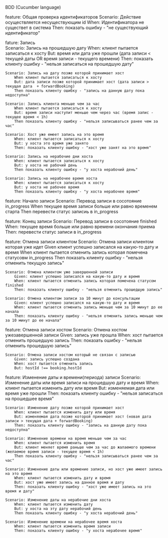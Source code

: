 BDD (Cucumber language)

feature: Общая проверка идентификаторов
Scenario: Действие осуществляется несуществующим id
When: Идентификатора не существет в система
Then: показать ошибку - "не существующий идентификатор"

fature: Запись  
 Scenario: Запись на прошедшую дату
When: клиент пытается записаться к хосту
But: время или дата уже прошли (дата записи < текущей даты OR время записи - текущего времени)
Then: показать клиенту ошибку - "нельзя записаться на прошедшую дату"

    Scenario: Запись на дату позже которой принимает хост
        When клиент пытается записаться к хосту
        But: дата записи позже которой принимает хост (дата записи > текущая дата  + forwardBooking)
        Then показать клиенту ошибку - "запись на данную дату пока недоступна"

    Scenario: Запись клиента меньше чем за час
        When клиент пытается записаться к хосту
        But: время записи наступит меньше чем через час (время запис - текущее время < 1h)
        Then показать клиенту ошибку - "нельзя записываться ранее чем за час"

    Scenario: Хост уже емеет запись на это время
        When: клиент пытается записаться к хосту
        But: у хоста это время уже занято
        Then: показать клиенту ошибку - "хост уже занят на это время"

    Scenario: Запись на нерабочие дни хоста
        When: клиент пытается записаться к хосту
        But: у хоста не рабочий день
        Then показать клиенту ошибку - "у хоста нерабочий день"

    Scenario: Запись на нерабочее время хоста
        When: клиент пытается записаться к хосту
        But: у хоста не рабочее время
        Then показать клиенту ошибку - "у хоста нерабочее время"

feature: Начало записи
Scenario: Перевод записи в сосотояние in_progress
When текущее время записи больше или равно временем старта
Then перевести статус записиь в in_progress

feature: Конец записи
Scenario: Перевод записи в сосотояние finished
When: текущее время больше или равно времени окончания приема
Then: перевести статус записи в in_progress

feature: Отмена записи клиентом
Scenario: Отмена записи клиентом которая уже идет
Given клиент успешно записался на какую-то дату и время
When клиент пытается отменить запись которая помечена статусовм in_progress
Then показать клиенту ошибку - "нельзя отменить текущую запись"

    Scenario: Отмена клиентом уже завершенной записи
        Given: клиент успешно записался на какую-то дату и время
        When: клиент пытается отменить запись которая помечена статусом finished
        Then: показать клиенту ошибку - "нельзя отменить прошедшую запись"

    Scenario: Отмена клиентом записи за 10 минут до консультации
        Given: клиент успешно записался на какую-то дату и время
        When: клиент пытается отменить запись меньше чем за 10 минут до ее начала
        Then: показать клиенту ошибку - "нельзя отменить запись меньше чем за 10 минут до ее начала"

feature: Отмена записи хостом
Scenario: Отмена хостом ужезавершенной записи
Given: запись уже прошла
When: хост пытается отменить прошедшую запись
Then: показать ошибку - "нельзя отменить прошедшую запись"

    Scenario: Отмена записи хостом который не связан с записью
        Given: запись успешно создана
        When: хост пытается отменить запись
        But: hostId !== booking.hostId


feature: Изменение даты и времени(периода) записи
Scenario: Изменение даты или время записи на прошедшую дату и время
When: клиент пытается изменить дату или время
But: изменяемая дата или время уже прошли
Then: показать клиенту ошибку - "нельзя записаться на прошедшее время"

    Scenario: Изменение дату позже которой принимает хост
        When: клиент пытается изменить дату или время
        But: изменяемая дата позже которой принимает хост (новая дата записи > текущая дата + forwardBooking)
        Then: показать клиенту ошибку - "запись на данную дату пока недоступна"

    Scenario: Изменение времени на время меньше чем за час
        When: клиент пытается изменить время
        But: клиент меняет время раньше чем за час до жалаемого времени (желаемое время записи - текущее время < 1h)
        Then показать клиенту ошибку - "нельзя записываться ранее чем за час"

    Scenario: Изменение даты или времение записи, но хост уже имеет запись на это время
        When: клиент пытается изменить дату и время
        But: хост уже имеет запись на данное время и дату
        Then: показать клиенту ошибку - "хост уже имеет запись на это время и дату"

    Scenario: Изменение даты на нерабочие дни хоста
        When: клиент пытается изменить дату
        But: у хоста на эту дату нерабочий день
        Then показать клиенту ошибку - "у хоста нерабочий день"

    Scenario: Изменение времени на нерабочее время хоста
        When: клиент пытается изменить время записи
        Then: показать клиенту ошибку - "у хоста нерабочее время"

